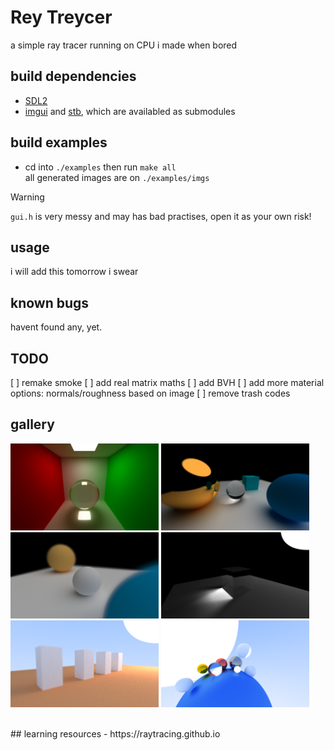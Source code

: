 # Rey Treycer
a simple ray tracer running on CPU i made when bored
## build dependencies
- [SDL2](https://www.libsdl.org/)
- [imgui](https://github.com/ocornut/imgui) and [stb](https://github.com/nothings/stb), which are availabled as submodules
## build examples
- cd into `./examples` then run `make all`  
all generated images are on `./examples/imgs`
> [!WARNING]  
> `gui.h` is very messy and may has bad practises, open it as your own risk!
## usage
i will add this tomorrow i swear
## known bugs
havent found any, yet.
## TODO
[ ] remake smoke
[ ] add real matrix maths
[ ] add BVH
[ ] add more material options: normals/roughness based on image
[ ] remove trash codes
## gallery
<p float="left">
    <img src="imgs/scene-8.bmp" width=47%/>
    <img src="imgs/defocus-effect-2.bmp" width=47%/>
    <img src="imgs/defocus-effect-1.bmp" width=47%/>
    <img src="imgs/refraction-2.bmp" width=47%/>
    <img src="imgs/scene-6.bmp" width=47%/>
    <img src="imgs/scene-0.bmp" width=47%/>
</p><br>
## learning resources
- https://raytracing.github.io
